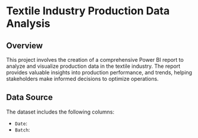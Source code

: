 # Textile Industry Production Data Analysis

## Overview

This project involves the creation of a comprehensive Power BI report to analyze and visualize production data in the textile industry. The report provides valuable insights into production performance, and trends, helping stakeholders make informed decisions to optimize operations.

## Data Source

The dataset includes the following columns:
- `Date`: 
- `Batch`: 


